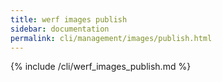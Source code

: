 ```yaml
---
title: werf images publish
sidebar: documentation
permalink: cli/management/images/publish.html
---
```


{% include /cli/werf_images_publish.md %}
